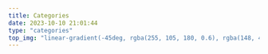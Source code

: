 ```yaml
---
title: Categories
date: 2023-10-10 21:01:44
type: "categories"
top_img: "linear-gradient(-45deg, rgba(255, 105, 180, 0.6), rgba(148, 47, 113, 0.6), rgba(0, 0, 0, 0.6))"
---
```

